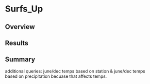 # Surfs_Up

## Overview



## Results



## Summary
additional queries: june/dec temps based on station & june/dec temps based on precipitation becuase that affects temps.
